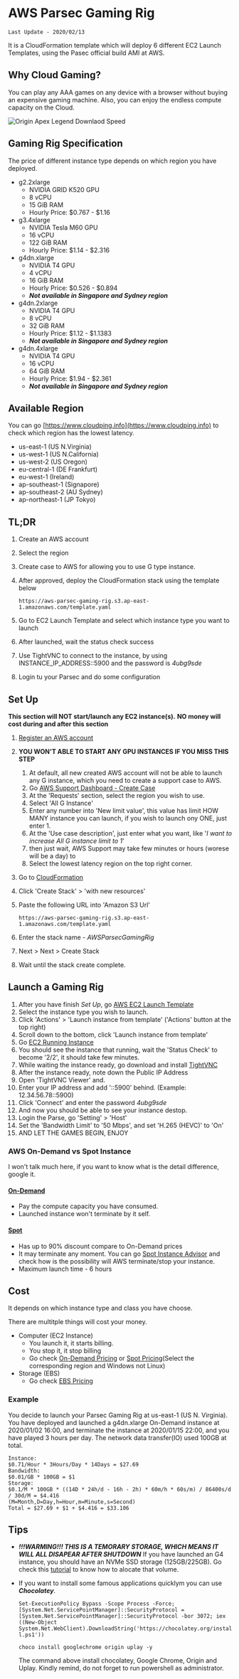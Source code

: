 # AWS Parsec Gaming Rig

`Last Update - 2020/02/13`

It is a CloudFormation template which will deploy 6 different EC2 Launch Templates, using the Pasec official build AMI at AWS.

## Why Cloud Gaming?
You can play any AAA games on any device with a browser without buying an expensive gaming machine. Also, you can enjoy the endless compute capacity on the Cloud.

![Origin Apex Legend Downlaod Speed](https://i.imgur.com/7RxosO3.png)

## Gaming Rig Specification
The price of different instance type depends on which region you have deployed.
 - g2.2xlarge
	 - NVIDIA GRID K520 GPU
	 - 8 vCPU
	 - 15 GiB RAM
	 - Hourly Price: $0.767 - $1.16
 - g3.4xlarge
	 - NVIDIA Tesla M60 GPU
	 - 16 vCPU
	 - 122 GiB RAM
	 - Hourly Price:  $1.14 - $2.316
 - g4dn.xlarge
	 - NVIDIA T4 GPU
	 - 4 vCPU
	 - 16 GiB RAM
	 - Hourly Price:  $0.526 - $0.894
	 - ***Not available in Singapore and Sydney region***
 - g4dn.2xlarge
	 - NVIDIA T4 GPU
	 - 8 vCPU
	 - 32 GiB RAM
	 - Hourly Price:  $1.12 - $1.1383
	 - ***Not available in Singapore and Sydney region***
 - g4dn.4xlarge
	 - NVIDIA T4 GPU
	 - 16 vCPU
	 - 64 GiB RAM
	 - Hourly Price:  $1.94 - $2.361
	 - ***Not available in Singapore and Sydney region***

## Available Region
You can go [https://www.cloudping.info](https://www.cloudping.info) to check which region has the lowest latency.
 - us-east-1 (US N.Virginia)
 - us-west-1 (US N.California)
 - us-west-2 (US Oregon)
 - eu-central-1 (DE Frankfurt)
 - eu-west-1 (Ireland)
 - ap-southeast-1 (Signapore)
 - ap-southeast-2 (AU Sydney)
 - ap-northeast-1 (JP Tokyo)

## TL;DR
1. Create an AWS account
2. Select the region
3. Create case to AWS for allowing you to use G type instance.
4. After approved, deploy the CloudFormation stack using the template below
	
	`https://aws-parsec-gaming-rig.s3.ap-east-1.amazonaws.com/template.yaml`
5. Go to EC2 Launch Template and select which instance type you want to launch
6. After launched, wait the status check success
7. Use TightVNC to connect to the instance, by using INSTANCE_IP_ADDRESS::5900 and the password is *4ubg9sde*
8. Login tu your Parsec and do some configuration

## Set Up
**This section will NOT start/launch any EC2 instance(s).**
**NO money will cost during and after this section**
1. [Register an AWS account](https://aws.amazon.com/premiumsupport/knowledge-center/create-and-activate-aws-account/)
2. **YOU WON'T ABLE TO START ANY GPU INSTANCES IF YOU MISS THIS STEP**
    1. At default, all new created AWS account will not be able to launch any G instance, which you need to create a support case to AWS.
    2. Go [AWS Support Dashboard - Create Case](https://console.aws.amazon.com/support/cases#/create?issueType=service-limit-increase&limitType=ec2-instances)
    3. At the 'Requests' section, select the region you wish to use.
    4. Select 'All G Instance'
    5. Enter any number into 'New limit value', this value has limit HOW MANY instance you can launch, if you wish to launch ony ONE, just enter 1.
    6. At the 'Use case description', just enter what you want, like '*I want to increase All G instance limit to 1*'
    7. then just wait, AWS Support may take few minutes or hours (worese will be a day) to 
    3. Select the lowest latency region on the top right corner.
4. Go to [CloudFormation](https://console.aws.amazon.com/cloudformation/)
5. Click 'Create Stack' > 'with new resources'
6. Paste the following URL into 'Amazon S3 Url'
  
	`https://aws-parsec-gaming-rig.s3.ap-east-1.amazonaws.com/template.yaml`
 7. Enter the stack name - *AWSParsecGamingRig*
 8. Next > Next > Create Stack
 9. Wait until the stack create complete.

## Launch a Gaming Rig
1. After you have finish *Set Up*, go [AWS EC2 Launch Template](https://console.aws.amazon.com/ec2/v2/home#LaunchTemplates:)
2. Select the instance type you wish to launch.
3. Click 'Actions' > 'Launch instance from template' ('Actions' button at the top right)
4. Scroll down to the bottom, click 'Launch instance from template'
5. Go [EC2 Running Instance](https://console.aws.amazon.com/ec2/v2/home#Instances:sort=instanceState)
6. You should see the instance that running, wait the 'Status Check' to become '2/2', it should take few minutes.
7. While waiting the instance ready, go download and install [TightVNC](https://www.tightvnc.com/download.php)
8. After the instance ready, note down the Public IP Address
9. Open 'TightVNC Viewer' and.
10. Enter your IP address and add '::5900' behind. (Example: 12.34.56.78::5900)
11. Click 'Connect' and enter the password *4ubg9sde*
12. And now you should be able to see your instance destop.
13. Login the Parse, go 'Setting' > 'Host'
14. Set the 'Bandwidth Limit' to '50 Mbps', and set 'H.265 (HEVC)' to 'On'
15. AND LET THE GAMES BEGIN, ENJOY

### AWS On-Demand vs Spot Instance
I won't talk much here, if you want to know what is the detail difference, google it.

#### [On-Demand](https://aws.amazon.com/ec2/pricing/on-demand/)
-	Pay the compute capacity you have consumed.
-	Launched instance won't terminate by it self.

#### [Spot](https://aws.amazon.com/ec2/spot/)
-	Has up to 90% discount compare to On-Demand prices
-	It may terminate any moment. You can go [Spot Instance Advisor](https://aws.amazon.com/ec2/spot/instance-advisor/) and check how is the possibility will AWS terminate/stop your instance.
-	Maximum launch time - 6 hours

## Cost
It depends on which instance type and class you have choose.

There are multitple things will cost your money.
- Computer (EC2 Instance)
	- You launch it, it starts billing.
	- You stop it, it stop billing
	- Go check [On-Demand Pricing](https://aws.amazon.com/ec2/pricing/on-demand/) or [Spot Pricing](https://aws.amazon.com/ec2/spot/pricing/)(Select the corresponding region and Windows not Linux)
- Storage (EBS)
	- Go check [EBS Pricing](https://aws.amazon.com/tw/ebs/pricing/)

### Example
You decide to launch your Parsec Gaming Rig at us-east-1 (US N. Virginia).
You have deployed and launched a g4dn.xlarge On-Demand instance at 2020/01/02 16:00, and terminate the instance at 2020/01/15 22:00, and you have played 3 hours per day.
The network data transfer(IO) used 100GB at total.

    Instance:
    $0.71/Hour * 3Hours/Day * 14Days = $27.69
    Bandwidth:
    $0.01/GB * 100GB = $1
    Storage:
    $0.1/M * 100GB * ((14D * 24h/d - 16h - 2h) * 60m/h * 60s/m) / 86400s/d / 30d/M = $4.416
    (M=Month,D=Day,h=Hour,m=Minute,s=Second)
    Total = $27.69 + $1 + $4.416 = $33.106
    
## Tips
- ***!!!WARMING!!! THIS IS A TEMORARY STORAGE, WHICH MEANS IT WILL ALL DISAPEAR AFTER SHUTDOWN*** If you have launched an G4 instance, you should have an NVMe SSD storage (125GB/225GB). Go check this [tutorial](https://www.diskpart.com/windows-10/windows-10-disk-management-0528.html) to know how to alocate that volume.
- If you want to install some famous applications quicklym you can use ***Chocolatey***.
	
	`Set-ExecutionPolicy Bypass -Scope Process -Force; [System.Net.ServicePointManager]::SecurityProtocol = [System.Net.ServicePointManager]::SecurityProtocol -bor 3072; iex ((New-Object System.Net.WebClient).DownloadString('https://chocolatey.org/install.ps1'))`
	
	`choco install googlechrome origin uplay -y`
	
	The command above install chocolatey, Google Chrome, Origin and Uplay.
	Kindly remind, do not forget to run powershell as administrator.